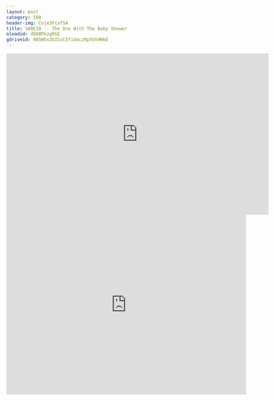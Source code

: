 ```yaml
---
layout: post 
category: S08 
header-img: Coje3FcaTSA 
title: S08E20 -- The One With The Baby Shower 
oloadid: dQ6BPkzgRGE 
gdriveid: 0B5Whx3bISzC5Y1daczRpVUV4WkE 
--- 
```

<!--more--> 
<iframe src='https://openload.co/embed/dQ6BPkzgRGE/' width='700' height='430' frameborder='0' scrolling='no' allowfullscreen='allowfullscreen'></iframe> 
<iframe src='https://drive.google.com/file/d/0B5Whx3bISzC5Y1daczRpVUV4WkE/preview' width='640' height='480' frameborder='0' scrolling='no' allowfullscreen='allowfullscreen'></iframe> 